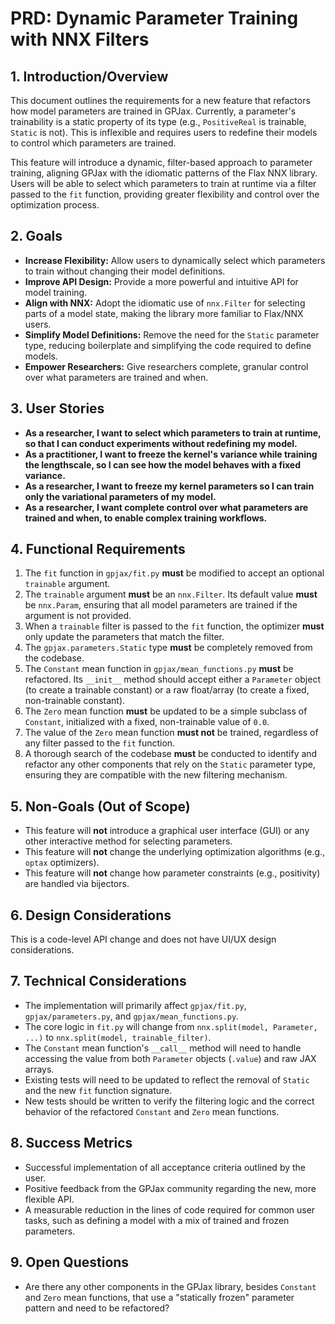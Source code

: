 
# PRD: Dynamic Parameter Training with NNX Filters

## 1. Introduction/Overview

This document outlines the requirements for a new feature that refactors how model parameters are trained in GPJax. Currently, a parameter's trainability is a static property of its type (e.g., `PositiveReal` is trainable, `Static` is not). This is inflexible and requires users to redefine their models to control which parameters are trained.

This feature will introduce a dynamic, filter-based approach to parameter training, aligning GPJax with the idiomatic patterns of the Flax NNX library. Users will be able to select which parameters to train at runtime via a filter passed to the `fit` function, providing greater flexibility and control over the optimization process.

## 2. Goals

*   **Increase Flexibility:** Allow users to dynamically select which parameters to train without changing their model definitions.
*   **Improve API Design:** Provide a more powerful and intuitive API for model training.
*   **Align with NNX:** Adopt the idiomatic use of `nnx.Filter` for selecting parts of a model state, making the library more familiar to Flax/NNX users.
*   **Simplify Model Definitions:** Remove the need for the `Static` parameter type, reducing boilerplate and simplifying the code required to define models.
*   **Empower Researchers:** Give researchers complete, granular control over what parameters are trained and when.

## 3. User Stories

*   **As a researcher, I want to select which parameters to train at runtime, so that I can conduct experiments without redefining my model.**
*   **As a practitioner, I want to freeze the kernel's variance while training the lengthscale, so I can see how the model behaves with a fixed variance.**
*   **As a researcher, I want to freeze my kernel parameters so I can train only the variational parameters of my model.**
*   **As a researcher, I want complete control over what parameters are trained and when, to enable complex training workflows.**

## 4. Functional Requirements

1.  The `fit` function in `gpjax/fit.py` **must** be modified to accept an optional `trainable` argument.
2.  The `trainable` argument **must** be an `nnx.Filter`. Its default value **must** be `nnx.Param`, ensuring that all model parameters are trained if the argument is not provided.
3.  When a `trainable` filter is passed to the `fit` function, the optimizer **must** only update the parameters that match the filter.
4.  The `gpjax.parameters.Static` type **must** be completely removed from the codebase.
5.  The `Constant` mean function in `gpjax/mean_functions.py` **must** be refactored. Its `__init__` method should accept either a `Parameter` object (to create a trainable constant) or a raw float/array (to create a fixed, non-trainable constant).
6.  The `Zero` mean function **must** be updated to be a simple subclass of `Constant`, initialized with a fixed, non-trainable value of `0.0`.
7.  The value of the `Zero` mean function **must not** be trained, regardless of any filter passed to the `fit` function.
8.  A thorough search of the codebase **must** be conducted to identify and refactor any other components that rely on the `Static` parameter type, ensuring they are compatible with the new filtering mechanism.

## 5. Non-Goals (Out of Scope)

*   This feature will **not** introduce a graphical user interface (GUI) or any other interactive method for selecting parameters.
*   This feature will **not** change the underlying optimization algorithms (e.g., `optax` optimizers).
*   This feature will **not** change how parameter constraints (e.g., positivity) are handled via bijectors.

## 6. Design Considerations

This is a code-level API change and does not have UI/UX design considerations.

## 7. Technical Considerations

*   The implementation will primarily affect `gpjax/fit.py`, `gpjax/parameters.py`, and `gpjax/mean_functions.py`.
*   The core logic in `fit.py` will change from `nnx.split(model, Parameter, ...)` to `nnx.split(model, trainable_filter)`.
*   The `Constant` mean function's `__call__` method will need to handle accessing the value from both `Parameter` objects (`.value`) and raw JAX arrays.
*   Existing tests will need to be updated to reflect the removal of `Static` and the new `fit` function signature.
*   New tests should be written to verify the filtering logic and the correct behavior of the refactored `Constant` and `Zero` mean functions.

## 8. Success Metrics

*   Successful implementation of all acceptance criteria outlined by the user.
*   Positive feedback from the GPJax community regarding the new, more flexible API.
*   A measurable reduction in the lines of code required for common user tasks, such as defining a model with a mix of trained and frozen parameters.

## 9. Open Questions

*   Are there any other components in the GPJax library, besides `Constant` and `Zero` mean functions, that use a "statically frozen" parameter pattern and need to be refactored?
